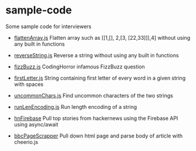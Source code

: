# sample-code
Some sample code for interviewers

- [flattenArray.js](./flattenArray.js) Flatten array such as [[1,[], 2,[3, [22,33]]],4] without using any built in functions

- [reverseString.js](./reverseString.js) Reverse a string without using any built in functions

- [fizzBuzz.js](./fizzBuzz.js) CodingHorror infamous FizzBuzz question

- [firstLetter.js](./firstLetter.js) String containing first letter of every word in a given string with spaces


- [uncommonChars.js](./uncommonChars.js) Find uncommon characters of the two strings

- [runLenEncoding.js](./runLenEncoding.js) Run length encoding of a string

- [hnFirebase](./hnFirebase/) Pull top stories from hackernews using the Firebase API using async/await

- [bbcPageScrapper](./bbcPageScrapper/) Pull down html page and parse body of article with cheerio.js

